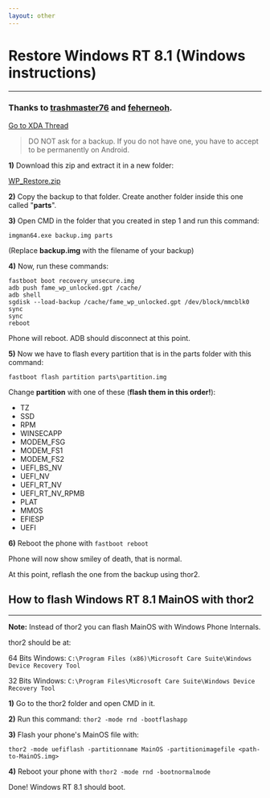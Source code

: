 ```yaml
---
layout: other
---
```


# Restore Windows RT 8.1 (Windows instructions)
_____________
### Thanks to <a href="https://forum.xda-developers.com/member.php?u=7887107">trashmaster76</a> and <a href="https://github.com/feherneoh">feherneoh</a>. 
<a href="https://forum.xda-developers.com/nokia-lumia-520/development/restore-windows-phone-8-installed-t3608223" class="btn2">Go to XDA Thread</a>

> DO NOT ask for a backup. If you do not have one, you have to accept to be permanently on Android.


**1)** Download this zip and extract it in a new folder:

<a href="https://github.com/Android4Lumia/android4lumia.github.io/raw/master/files/WP_Restore.zip" class="btn2">WP_Restore.zip</a>

**2)** Copy the backup to that folder. Create another folder inside this one called "**parts**".

**3)** Open CMD in the folder that you created in step 1 and run this command: 

```imgman64.exe backup.img parts```

(Replace **backup.img** with the filename of your backup)

**4)** Now, run these commands:

```
fastboot boot recovery_unsecure.img
adb push fame_wp_unlocked.gpt /cache/
adb shell
sgdisk --load-backup /cache/fame_wp_unlocked.gpt /dev/block/mmcblk0
sync
sync
reboot
```

Phone will reboot. ADB should disconnect at this point.

**5)** Now we have to flash every partition that is in the parts folder with this command:

```
fastboot flash partition parts\partition.img
```

Change **partition** with one of these (**flash them in this order!**):

* TZ
* SSD
* RPM
* WINSECAPP
* MODEM_FSG
* MODEM_FS1
* MODEM_FS2
* UEFI_BS_NV
* UEFI_NV
* UEFI_RT_NV
* UEFI_RT_NV_RPMB
* PLAT
* MMOS
* EFIESP
* UEFI

**6)** Reboot the phone with ```fastboot reboot```

Phone will now show smiley of death, that is normal.

At this point, reflash the one from the backup using thor2.

## How to flash Windows RT 8.1 MainOS with thor2
___________________
**Note:** Instead of thor2 you can flash MainOS with Windows Phone Internals.

thor2 should be at:

64 Bits Windows: ```C:\Program Files (x86)\Microsoft Care Suite\Windows Device Recovery Tool```

32 Bits Windows: ```C:\Program Files\Microsoft Care Suite\Windows Device Recovery Tool```

**1)** Go to the thor2 folder and open CMD in it.

**2)** Run this command: ```thor2 -mode rnd -bootflashapp```

**3)** Flash your phone's MainOS file with:

```thor2 -mode uefiflash -partitionname MainOS -partitionimagefile <path-to-MainOS.img>```

**4)** Reboot your phone with ```thor2 -mode rnd -bootnormalmode```

Done! Windows RT 8.1 should boot.
